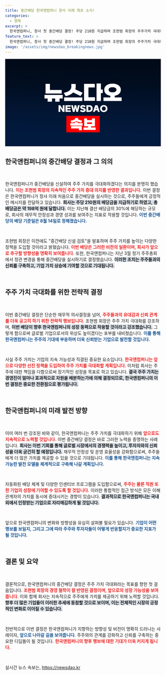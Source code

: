 ```yaml
---
title: 중간배당 한국앤컴퍼니 창사 이래 최초 소식!
categories:
  - 경제
excerpt: >
  한국앤컴퍼니, 창사 첫 중간배당 결정! 주당 210원 지급하며 조현범 회장의 주주가치 극대화 의지 드러나. 글로벌 기업으로 도약할 새로운 전환점이 될 이번 배당, 놓치지 마세요!
feature_text: >
  한국앤컴퍼니, 창사 첫 중간배당 결정! 주당 210원 지급하며 조현범 회장의 주주가치 극대화 의지 드러나. 글로벌 기업으로 도약할 새로운 전환점이 될 이번 배당, 놓치지 마세요!
image: '/assets/img/newsdao_breakingnews.jpg'
---
```


<p><img src="/assets/img/newsdao_breakingnews.jpg" alt="ontimetimes 속보" /></p>

<h2 data-ke-size="size26">한국앤컴퍼니의 중간배당 결정과 그 의의</h2>

<p data-ke-size="size16">&nbsp;</p>

<p>한국앤컴퍼니가 중간배당을 신설하여 주주 가치를 극대화하겠다는 의지를 분명히 했습니다. <b><span style="color: #ee2323;">이는 조현범 회장의 지속적인 주주 가치 증대 의지를 반영한 결과입니다.</span></b> 이번 결정은 한국앤컴퍼니가 창사 이래 처음으로 중간배당을 실시하는 것으로, 주주들에게 긍정적인 메시지를 전달하고 있습니다. <b><span style="background-color: #21538527;">회사는 주당 210원의 배당금을 지급하기로 하였고, 총 배당금은 약 198억 원에 달합니다.</span></b> 이는 지난해 결산 배당금의 30%에 해당하는 규모로, 회사의 재무적 안정성과 경영 성과를 보여주는 지표로 작용할 것입니다. <b><span style="color: #1a5490;">이번 중간배당의 배당 기준일은 8월 14일로 정해졌습니다.</span></b> </p>

<p data-ke-size="size16">&nbsp;</p>

<p>조현범 회장은 이전에도 "중간배당 신설 검토"을 발표하며 주주 가치를 높이는 다양한 정책을 도입할 것이라고 밝혔습니다. <b><span style="color: #ee2323;">이번 배당은 그러한 비전의 일환이며, 회사가 앞으로 추구할 방향성을 명확히 보여줍니다.</span></b> 또한, 한국앤컴퍼니는 지난 3월 정기 주주총회에서 정관 변경을 통해 중간배당을 실시하기로 결정했습니다. <b><span style="background-color: #21538527;">이러한 조치는 주주들과의 신뢰를 구축하고, 기업 가치 상승에 기여할 것으로 기대됩니다.</span></b> </p>

<p data-ke-size="size16">&nbsp;</p>

<h2 data-ke-size="size26">주주 가치 극대화를 위한 전략적 결정</h2>

<p data-ke-size="size16">&nbsp;</p>

<p>이번 중간배당 결정은 단순한 재무적 의사결정을 넘어, <b><span style="color: #ee2323;">주주들과의 유대감과 신뢰 관계를 더욱 공고히 하기 위한 전략적 행보입니다.</span></b> 조현범 회장은 주주 가치 극대화를 강조하며, <b><span style="background-color: #21538527;">이번 배당이 향후 한국앤컴퍼니의 성장 동력으로 작용할 것이라고 강조했습니다.</span></b> 그렇게 함으로써 글로벌 기업으로서의 위상도 높이겠다는 포부를 내비쳤습니다. <b><span style="color: #1a5490;">이를 통해 한국앤컴퍼니는 주주의 기대에 부응하며 더욱 신뢰받는 기업으로 발전할 것입니다.</span></b> </p>

<p data-ke-size="size16">&nbsp;</p>

<p>사실 주주 가치는 기업의 지속 가능성과 직결된 중요한 요소입니다. <b><span style="color: #ee2323;">한국앤컴퍼니는 앞으로 다양한 선진 정책을 도입하여 주주 가치를 극대화할 계획입니다.</span></b> 이처럼 회사는 주주에 대한 책임을 다함으로써 장기적인 성장을 목표로 하고 있습니다. <b><span style="background-color: #21538527;">결국 주주 가치는 경영진이 얼마나 효과적으로 자원을 배분하는가에 의해 결정되므로, 한국앤컴퍼니의 이번 결정은 중요한 전환점으로 평가됩니다.</span></b></p>

<p data-ke-size="size16">&nbsp;</p>

<h2 data-ke-size="size26">한국앤컴퍼니의 미래 발전 방향</h2>

<p data-ke-size="size16">&nbsp;</p>

<p>이미 여러 번 강조된 바와 같이, 한국앤컴퍼니는 주주 가치를 극대화하기 위해 <b><span style="color: #ee2323;">앞으로도 지속적으로 노력할 것입니다.</span></b> 이번 중간배당 결정은 바로 그러한 노력을 증명하는 사례입니다. <b><span style="background-color: #21538527;">회사는 이번 기회를 통해 글로벌 시장에서의 경쟁력을 높이고, 투자자와의 신뢰성을 더욱 굳건히 할 예정입니다.</span></b> 재무적 안정성 및 운영 효율성을 강화함으로써, 주주들에게 더 많은 가치를 제공할 수 있을 것으로 기대됩니다. <b><span style="color: #1a5490;">이를 통해 한국앤컴퍼니는 지속 가능한 발전 모델을 체계적으로 구축해 나갈 계획입니다.</span></b></p>

<p data-ke-size="size16">&nbsp;</p>

<p>자동화된 배당 체계 및 다양한 인센티브 프로그램을 도입함으로써, <b><span style="color: #ee2323;">주주는 물론 직원 또한 기업의 성장에 기여할 수 있도록 할 것입니다.</span></b> 이러한 통합적인 접근 방식은 모든 이해 관계자의 가치를 동시에 증대시키는 경향이 있습니다. <b><span style="background-color: #21538527;">결과적으로 한국앤컴퍼니는 국내외에서 인정받는 기업으로 자리매김하게 될 것입니다.</span></b></p>

<p data-ke-size="size16">&nbsp;</p>

<p>앞으로 한국앤컴퍼니의 변화와 방향성을 유심히 살펴볼 필요가 있습니다. <b><span style="color: #1a5490;">기업이 어떤 행보를 보일지, 그리고 그에 따라 주주와 투자자들이 어떻게 반응할지가 중요한 지표가 될 것입니다.</span></b> </p>

<p data-ke-size="size16">&nbsp;</p>

<h2 data-ke-size="size26">결론 및 요약</h2>

<p data-ke-size="size16">&nbsp;</p>

<p>결론적으로, 한국앤컴퍼니의 중간배당 결정은 주주 가치 극대화라는 목표를 향한 첫 걸음입니다. <b><span style="color: #ee2323;">조현범 회장의 경영 철학이 잘 반영된 결정이며, 앞으로의 성장 가능성을 보여줍니다.</span></b> 이와 함께 회사는 지속적으로 주주에게 가치를 제공하기 위해 노력할 것입니다. <b><span style="background-color: #21538527;">향후 더 많은 기업들이 이러한 추세에 동참할 것으로 보이며, 이는 전체적인 시장의 긍정적인 변화로 이어질 수 있습니다.</span></b> </p>

<p data-ke-size="size16">&nbsp;</p>

<p>전반적으로 이번 결정은 한국앤컴퍼니가 지향하는 방향성 및 비전이 명확히 드러나는 사례이자, <b><span style="color: #1a5490;">앞으로 나아갈 길을 보여줍니다.</span></b> 주주와의 관계를 강화하고 신뢰를 구축하는 중요한 디딤돌이 될 것입니다. <b><span style="color: #ee2323;">한국앤컴퍼니의 향후 행보에 대한 기대가 더욱 커지게 됩니다.</span></b> </p>

<p data-ke-size="size16">&nbsp;</p>
실시간 뉴스 속보는, <a href="https://newsdao.kr" rel="dofollow">https://newsdao.kr</a>


